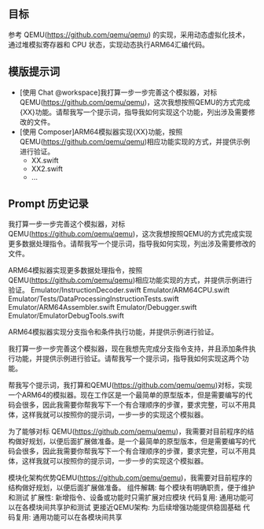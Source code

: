 ## 目标
参考 QEMU(https://github.com/qemu/qemu) 的实现，采用动态虚拟化技术，通过堆模拟寄存器和 CPU 状态，实现动态执行ARM64汇编代码。

## 模版提示词
- [使用 Chat @workspace]我打算一步一步完善这个模拟器，对标QEMU(https://github.com/qemu/qemu)，这次我想按照QEMU的方式完成{XX}功能。请帮我写一个提示词，指导我如何实现这个功能，列出涉及需要修改的文件。
- [使用 Composer]ARM64模拟器实现{XX}功能，按照QEMU(https://github.com/qemu/qemu)相应功能实现的方式，并提供示例进行验证。
    - XX.swift
    - XX2.swift
    - ...

## Prompt 历史记录
我打算一步一步完善这个模拟器，对标QEMU(https://github.com/qemu/qemu)，这次我想按照QEMU的方式完成实现更多数据处理指令。请帮我写一个提示词，指导我如何实现，列出涉及需要修改的文件。

ARM64模拟器实现更多数据处理指令，按照QEMU(https://github.com/qemu/qemu)相应功能实现的方式，并提供示例进行验证。
Emulator/InstructionDecoder.swift
Emulator/ARM64CPU.swift
Emulator/Tests/DataProcessingInstructionTests.swift
Emulator/ARM64Assembler.swift
Emulator/Debugger.swift
Emulator/EmulatorDebugTools.swift


ARM64模拟器实现分支指令和条件执行功能，并提供示例进行验证。

我打算一步一步完善这个模拟器，现在我想先完成分支指令支持，并且添加条件执行功能，并提供示例进行验证。请帮我写一个提示词，指导我如何实现这两个功能。

帮我写个提示词，我打算和QEMU(https://github.com/qemu/qemu)对标，实现一个ARM64的模拟器。现在工作区是一个最简单的原型版本，但是需要编写的代码会很多，因此我需要你帮我写下一个有合理顺序的步骤，要求完整，可以不用具体，这样我就可以按照你的提示词，一步一步的实现这个模拟器。

为了能够对标 QEMU(https://github.com/qemu/qemu)，我需要对目前程序的结构做好规划，以便后面扩展做准备。是一个最简单的原型版本，但是需要编写的代码会很多，因此我需要你帮我写下一个有合理顺序的步骤，要求完整，可以不用具体，这样我就可以按照你的提示词，一步一步的实现这个模拟器。

模块化架构优势QEMU(https://github.com/qemu/qemu)，我需要对目前程序的结构做好规划，以便后面扩展做准备。
组件解耦: 每个模块有明确职责，便于维护和测试
扩展性: 新增指令、设备或功能时只需扩展对应模块
代码复用: 通用功能可以在各模块间共享护和测试
更接近QEMU架构: 为后续增强功能提供稳固基础
代码复用: 通用功能可以在各模块间共享




